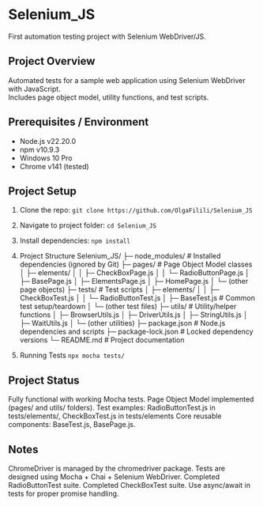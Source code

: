 # Selenium_JS
First automation testing project with Selenium WebDriver/JS.

## Project Overview
Automated tests for a sample web application using Selenium WebDriver with JavaScript.  
Includes page object model, utility functions, and test scripts.

## Prerequisites / Environment
- Node.js v22.20.0
- npm v10.9.3
- Windows 10 Pro
- Chrome v141 (tested)

## Project Setup
1. Clone the repo:
```git clone https://github.com/OlgaFilili/Selenium_JS ```

2. Navigate to project folder:
```cd Selenium_JS ```

3. Install dependencies:
```npm install ```

4. Project Structure
Selenium_JS/
├─ node_modules/          # Installed dependencies (ignored by Git)
├─ pages/                 # Page Object Model classes
│   ├─ elements/
│   │   ├─ CheckBoxPage.js
│   │   └─ RadioButtonPage.js
│   ├─ BasePage.js
│   ├─ ElementsPage.js
│   ├─ HomePage.js
│   └─ (other page objects)
├─ tests/                 # Test scripts
│   ├─ elements/
│   │   ├─ CheckBoxTest.js
│   │   └─ RadioButtonTest.js
│   ├─ BaseTest.js        # Common test setup/teardown
│   └─ (other test files)
├─ utils/                 # Utility/helper functions
│   ├─ BrowserUtils.js
│   ├─ DriverUtils.js
│   ├─ StringUtils.js
│   ├─ WaitUtils.js
│   └─ (other utilities)
├─ package.json           # Node.js dependencies and scripts
├─ package-lock.json      # Locked dependency versions
└─ README.md              # Project documentation

5. Running Tests
```npx mocha tests/ ```

## Project Status
Fully functional with working Mocha tests.
Page Object Model implemented (pages/ and utils/ folders).
Test examples: RadioButtonTest.js in tests/elements/,
               CheckBoxTest.js in tests/elements
Core reusable components: BaseTest.js, BasePage.js.

## Notes
ChromeDriver is managed by the chromedriver package.
Tests are designed using Mocha + Chai + Selenium WebDriver.
Completed RadioButtonTest suite.
Completed CheckBoxTest suite.
Use async/await in tests for proper promise handling.

